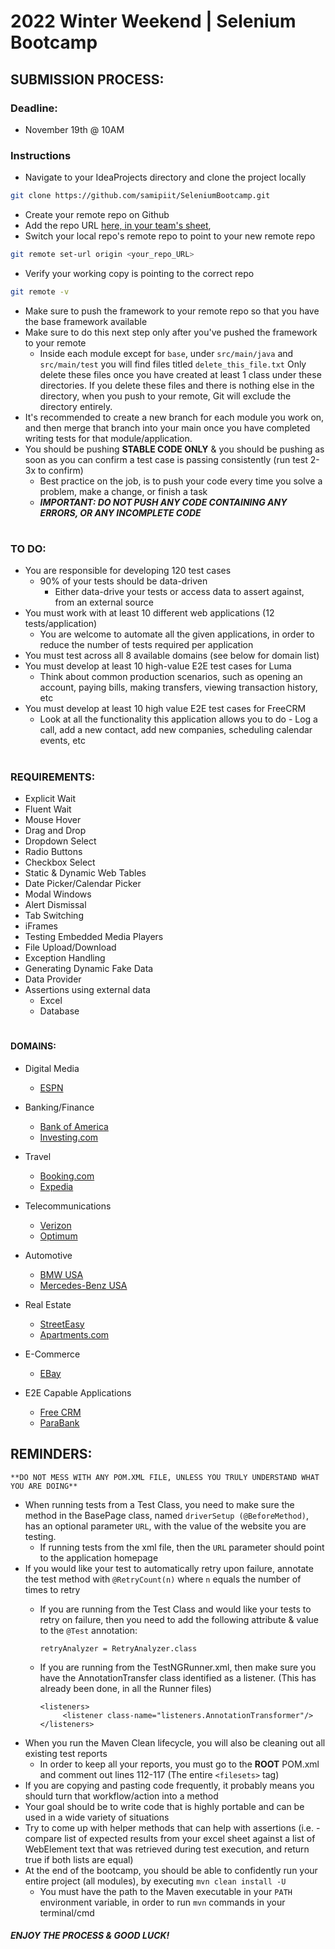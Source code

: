 # 2022 Winter Weekend | Selenium Bootcamp


## SUBMISSION PROCESS:

### Deadline: 
* November 19th @ 10AM

### Instructions 
* Navigate to your IdeaProjects directory and clone the project locally
```sh
git clone https://github.com/samipiit/SeleniumBootcamp.git
```
* Create your remote repo on Github
* Add the repo URL [here, in your team's sheet](https://docs.google.com/spreadsheets/d/1HXl8awdlQeSRnOlO1LgE3nx4PM5MavDMfDBiJiTTHek/edit?usp=sharing),
* Switch your local repo's remote repo to point to your new remote repo
```sh
git remote set-url origin <your_repo_URL>
```
* Verify your working copy is pointing to the correct repo
```sh
git remote -v
```
* Make sure to push the framework to your remote repo so that you have the base framework available
* Make sure to do this next step only after you've pushed the framework to your remote
    * Inside each module except for `base`, under `src/main/java` and `src/main/test` you will find files titled 
    `delete_this_file.txt` Only delete these files once you have created at least 1 class under these directories. 
    If you delete these files and there is nothing else in the directory, when you push to your remote, Git will exclude 
    the directory entirely. 
* It's recommended to create a new branch for each module you work on, and then merge that branch into your main once
    you have completed writing tests for that module/application.
* You should be pushing **STABLE CODE ONLY** & you should be pushing as soon as you can confirm a test case is passing 
consistently (run test 2-3x to confirm)
  - Best practice on the job, is to push your code every time you solve a problem, make a change, or finish a task
  - ***IMPORTANT: DO NOT PUSH ANY CODE CONTAINING ANY ERRORS, OR ANY INCOMPLETE CODE***
#
### TO DO:
* You are responsible for developing 120 test cases
  * 90% of your tests should be data-driven
    * Either data-drive your tests or access data to assert against, from an external source 
* You must work with at least 10 different web applications (12 tests/application)
  * You are welcome to automate all the given applications, in order to reduce the number of tests required per 
  application
* You must test across all 8 available domains (see below for domain list)
* You must develop at least 10 high-value E2E test cases for Luma
    * Think about common production scenarios, such as opening an account, paying bills,
    making transfers, viewing transaction history, etc
* You must develop at least 10 high value E2E test cases for FreeCRM
    * Look at all the functionality this application allows you to do - Log a call, add a new contact, add new companies, 
    scheduling calendar events, etc  
#
### REQUIREMENTS:
- Explicit Wait
- Fluent Wait
- Mouse Hover
- Drag and Drop
- Dropdown Select
- Radio Buttons
- Checkbox Select
- Static & Dynamic Web Tables
- Date Picker/Calendar Picker
- Modal Windows
- Alert Dismissal
- Tab Switching
- iFrames
- Testing Embedded Media Players
- File Upload/Download
- Exception Handling
- Generating Dynamic Fake Data
- Data Provider
- Assertions using external data
  - Excel
  - Database
#
#### DOMAINS:
- Digital Media
  - [ESPN](https://www.espn.com/)

- Banking/Finance
  - [Bank of America](https://www.bankofamerica.com/)
  - [Investing.com](https://www.investing.com/)

- Travel
  - [Booking.com](https://www.booking.com/)
  - [Expedia](https://www.expedia.com/)

- Telecommunications
  - [Verizon](https://www.verizon.com/)
  - [Optimum](https://www.optimum.com/)

- Automotive
  - [BMW USA](https://www.bmwusa.com/)
  - [Mercedes-Benz USA](https://www.mbusa.com/)

- Real Estate
  - [StreetEasy](https://www.streeteasy.com/)
  - [Apartments.com](https://www.apartments.com/)

- E-Commerce
  - [EBay](https://www.ebay.com/)

- E2E Capable Applications
  - [Free CRM](https://freecrm.com/)
  - [ParaBank](https://parabank.parasoft.com/)

## REMINDERS:
`**DO NOT MESS WITH ANY POM.XML FILE, UNLESS YOU TRULY UNDERSTAND WHAT YOU ARE DOING**`
- When running tests from a Test Class, you need to make sure the method in the BasePage class, 
named `driverSetup (@BeforeMethod)`, has an optional parameter `URL`, with the value of the website you are testing. 
    - If running tests from the xml file, then the `URL` parameter should point to the application homepage
- If you would like your test to automatically retry upon failure, annotate the test method with `@RetryCount(n)` 
    where `n` equals the number of times to retry
    - If you are running from the Test Class and would like your tests to retry on failure, then you need to add the 
    following attribute & value to the `@Test` annotation: 
    
        `retryAnalyzer = RetryAnalyzer.class`
    
    - If you are running from the TestNGRunner.xml, then make sure you have the AnnotationTransfer class identified as 
    a listener. (This has already been done, in all the Runner files)
        
        ```
      <listeners>
             <listener class-name="listeners.AnnotationTransformer"/>
      </listeners>
      ```
- When you run the Maven Clean lifecycle, you will also be cleaning out all existing test reports
    - In order to keep all your reports, you must go to the **ROOT** POM.xml and comment out lines 112-117 
    (The entire `<filesets>` tag)
- If you are copying and pasting code frequently, it probably means you should turn that workflow/action into a method
- Your goal should be to write code that is highly portable and can be used in a wide variety of situations  
- Try to come up with helper methods that can help with assertions (i.e. - compare list of expected results from your 
    excel sheet against a list of WebElement text that was retrieved during test execution, and return true if both 
    lists are equal)
- At the end of the bootcamp, you should be able to confidently run your entire project (all modules), by executing `mvn clean install -U`
  - You must have the path to the Maven executable in your `PATH` environment variable, in order to run `mvn` commands in your terminal/cmd



#### ***ENJOY THE PROCESS & GOOD LUCK!***

